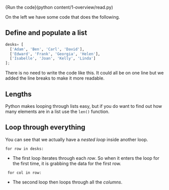 {Run the code}(python content/1-overview/read.py)

On the left we have some code that does the following.

## Define and populate a list
```python
desks= [
  ['Adam', 'Ben', 'Carl', 'David'],
  ['Edward', 'Frank', 'Georgia', 'Helen'],
  ['Isabelle', 'Joan', 'Kelly', 'Linda']
];
```

There is no need to write the code like this. It could all be on one line but we added the line breaks to make it more readable.

## Lengths
Python makes looping through lists easy, but if you do want to find out how many elements are in a list use the `len()` function.

## Loop through everything
You can see that we actually have a *nested loop* inside another loop.

`for row in desks:`
- The first loop iterates through each *row*. So when it enters the loop for the first time, it is grabbing the data for the first row.

` for col in row:`
- The second loop then loops through all the *columns*.

